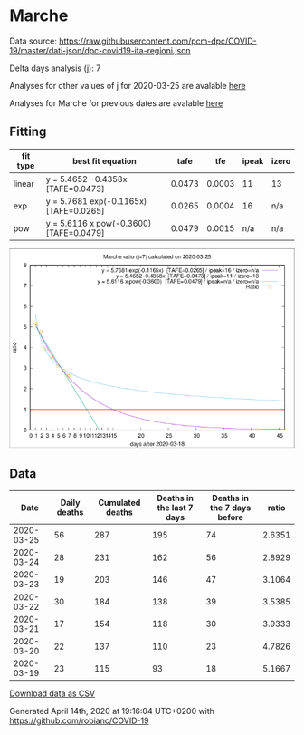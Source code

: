 # Marche

Data source: https://raw.githubusercontent.com/pcm-dpc/COVID-19/master/dati-json/dpc-covid19-ita-regioni.json

Delta days analysis (j): 7

Analyses for other values of j for 2020-03-25 are avalable [here](../2020-03-25/README.md)

Analyses for Marche for previous dates are avalable [here](../README.md)

## Fitting 
|fit type|best fit equation|tafe|tfe|ipeak|izero|
|-------|-----|--------|------|---|---|
|linear|y = 5.4652 -0.4358x  [TAFE=0.0473]|0.0473|0.0003|11|13|
|exp|y = 5.7681 exp(-0.1165x)  [TAFE=0.0265]|0.0265|0.0004|16|n/a|
|pow|y = 5.6116 x pow(-0.3600)  [TAFE=0.0479]|0.0479|0.0015|n/a|n/a|

![Plot](COVID-19_marche_j7_2020-03-25.png)

## Data
|Date|Daily deaths|Cumulated deaths|Deaths in the last 7 days|Deaths in the 7 days before|ratio|
|----|----------|-----------|-------|--------------------|-----|
|2020-03-25|56|287|195|74|2.6351|
|2020-03-24|28|231|162|56|2.8929|
|2020-03-23|19|203|146|47|3.1064|
|2020-03-22|30|184|138|39|3.5385|
|2020-03-21|17|154|118|30|3.9333|
|2020-03-20|22|137|110|23|4.7826|
|2020-03-19|23|115|93|18|5.1667|

[Download data as CSV](COVID-19_marche_j7_2020-03-25.csv)

Generated April 14th, 2020 at 19:16:04 UTC+0200 with https://github.com/robianc/COVID-19
